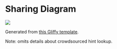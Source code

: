 # Sharing Diagram

![](http://www.gliffy.com/go/publish/image/6229079/L.png)

Generated from [this Gliffy template](http://www.gliffy.com/go/publish/6229079).

Note: omits details about crowdsourced hint lookup.
